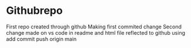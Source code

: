 # Githubrepo
First repo created through github
Making first commited change
Second change made on vs code  in readme and html file reflected to github using add commit push origin main
